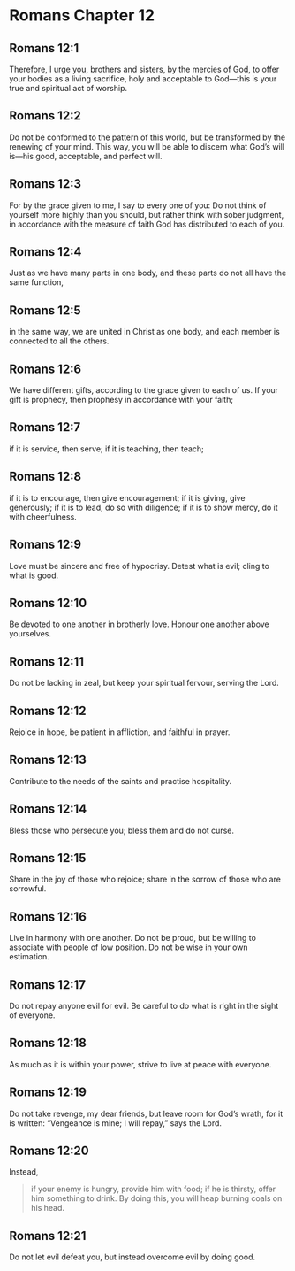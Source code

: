 # Romans Chapter 12

## Romans 12:1

Therefore, I urge you, brothers and sisters, by the mercies of God, to offer your bodies as a living sacrifice, holy and acceptable to God—this is your true and spiritual act of worship.

## Romans 12:2

Do not be conformed to the pattern of this world, but be transformed by the renewing of your mind. This way, you will be able to discern what God’s will is—his good, acceptable, and perfect will.

## Romans 12:3

For by the grace given to me, I say to every one of you: Do not think of yourself more highly than you should, but rather think with sober judgment, in accordance with the measure of faith God has distributed to each of you.

## Romans 12:4

Just as we have many parts in one body, and these parts do not all have the same function,

## Romans 12:5

in the same way, we are united in Christ as one body, and each member is connected to all the others.

## Romans 12:6

We have different gifts, according to the grace given to each of us. If your gift is prophecy, then prophesy in accordance with your faith;

## Romans 12:7

if it is service, then serve; if it is teaching, then teach;

## Romans 12:8

if it is to encourage, then give encouragement; if it is giving, give generously; if it is to lead, do so with diligence; if it is to show mercy, do it with cheerfulness.

## Romans 12:9

Love must be sincere and free of hypocrisy. Detest what is evil; cling to what is good.

## Romans 12:10

Be devoted to one another in brotherly love. Honour one another above yourselves.

## Romans 12:11

Do not be lacking in zeal, but keep your spiritual fervour, serving the Lord.

## Romans 12:12

Rejoice in hope, be patient in affliction, and faithful in prayer.

## Romans 12:13

Contribute to the needs of the saints and practise hospitality.

## Romans 12:14

Bless those who persecute you; bless them and do not curse.

## Romans 12:15

Share in the joy of those who rejoice; share in the sorrow of those who are sorrowful.

## Romans 12:16

Live in harmony with one another. Do not be proud, but be willing to associate with people of low position. Do not be wise in your own estimation.

## Romans 12:17

Do not repay anyone evil for evil. Be careful to do what is right in the sight of everyone.

## Romans 12:18

As much as it is within your power, strive to live at peace with everyone.

## Romans 12:19

Do not take revenge, my dear friends, but leave room for God’s wrath, for it is written: “Vengeance is mine; I will repay,” says the Lord.

## Romans 12:20

Instead,

> if your enemy is hungry, provide him with food;
> if he is thirsty, offer him something to drink.
> By doing this, you will heap burning coals on his head.

## Romans 12:21

Do not let evil defeat you, but instead overcome evil by doing good.
